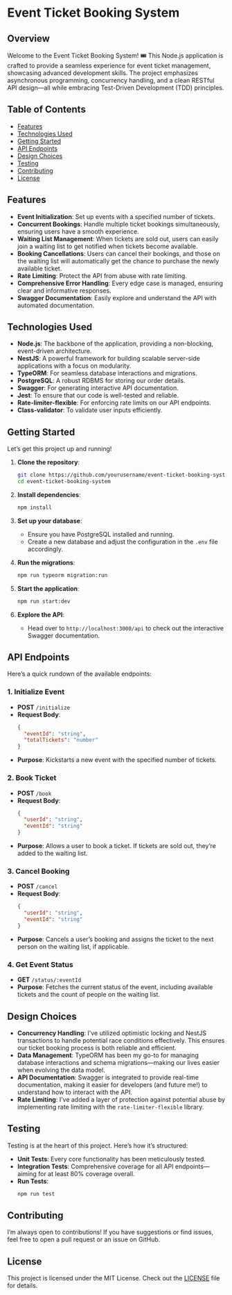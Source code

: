 # Event Ticket Booking System

## Overview

Welcome to the Event Ticket Booking System! 🎟️ This Node.js application is crafted to provide a seamless experience for event ticket management, showcasing advanced development skills. The project emphasizes asynchronous programming, concurrency handling, and a clean RESTful API design—all while embracing Test-Driven Development (TDD) principles.

## Table of Contents

- [Features](#features)
- [Technologies Used](#technologies-used)
- [Getting Started](#getting-started)
- [API Endpoints](#api-endpoints)
- [Design Choices](#design-choices)
- [Testing](#testing)
- [Contributing](#contributing)
- [License](#license)

## Features

- **Event Initialization**: Set up events with a specified number of tickets.
- **Concurrent Bookings**: Handle multiple ticket bookings simultaneously, ensuring users have a smooth experience.
- **Waiting List Management**: When tickets are sold out, users can easily join a waiting list to get notified when tickets become available.
- **Booking Cancellations**: Users can cancel their bookings, and those on the waiting list will automatically get the chance to purchase the newly available ticket.
- **Rate Limiting**: Protect the API from abuse with rate limiting.
- **Comprehensive Error Handling**: Every edge case is managed, ensuring clear and informative responses.
- **Swagger Documentation**: Easily explore and understand the API with automated documentation.

## Technologies Used

- **Node.js**: The backbone of the application, providing a non-blocking, event-driven architecture.
- **NestJS**: A powerful framework for building scalable server-side applications with a focus on modularity.
- **TypeORM**: For seamless database interactions and migrations.
- **PostgreSQL**: A robust RDBMS for storing our order details.
- **Swagger**: For generating interactive API documentation.
- **Jest**: To ensure that our code is well-tested and reliable.
- **Rate-limiter-flexible**: For enforcing rate limits on our API endpoints.
- **Class-validator**: To validate user inputs efficiently.

## Getting Started

Let’s get this project up and running!

1. **Clone the repository**:
   ```bash
   git clone https://github.com/yourusername/event-ticket-booking-system.git
   cd event-ticket-booking-system
   ```

2. **Install dependencies**:
   ```bash
   npm install
   ```

3. **Set up your database**:
   - Ensure you have PostgreSQL installed and running.
   - Create a new database and adjust the configuration in the `.env` file accordingly.

4. **Run the migrations**:
   ```bash
   npm run typeorm migration:run
   ```

5. **Start the application**:
   ```bash
   npm run start:dev
   ```

6. **Explore the API**:
   - Head over to `http://localhost:3000/api` to check out the interactive Swagger documentation.

## API Endpoints

Here’s a quick rundown of the available endpoints:

### 1. Initialize Event

- **POST** `/initialize`
- **Request Body**:
  ```json
  {
    "eventId": "string",
    "totalTickets": "number"
  }
  ```
- **Purpose**: Kickstarts a new event with the specified number of tickets.

### 2. Book Ticket

- **POST** `/book`
- **Request Body**:
  ```json
  {
    "userId": "string",
    "eventId": "string"
  }
  ```
- **Purpose**: Allows a user to book a ticket. If tickets are sold out, they’re added to the waiting list.

### 3. Cancel Booking

- **POST** `/cancel`
- **Request Body**:
  ```json
  {
    "userId": "string",
    "eventId": "string"
  }
  ```
- **Purpose**: Cancels a user’s booking and assigns the ticket to the next person on the waiting list, if applicable.

### 4. Get Event Status

- **GET** `/status/:eventId`
- **Purpose**: Fetches the current status of the event, including available tickets and the count of people on the waiting list.

## Design Choices

- **Concurrency Handling**: I’ve utilized optimistic locking and NestJS transactions to handle potential race conditions effectively. This ensures our ticket booking process is both reliable and efficient.
- **Data Management**: TypeORM has been my go-to for managing database interactions and schema migrations—making our lives easier when evolving the data model.
- **API Documentation**: Swagger is integrated to provide real-time documentation, making it easier for developers (and future me!) to understand how to interact with the API.
- **Rate Limiting**: I’ve added a layer of protection against potential abuse by implementing rate limiting with the `rate-limiter-flexible` library.

## Testing

Testing is at the heart of this project. Here’s how it’s structured:

- **Unit Tests**: Every core functionality has been meticulously tested.
- **Integration Tests**: Comprehensive coverage for all API endpoints—aiming for at least 80% coverage overall.
- **Run Tests**:
  ```bash
  npm run test
  ```

## Contributing

I’m always open to contributions! If you have suggestions or find issues, feel free to open a pull request or an issue on GitHub.

## License

This project is licensed under the MIT License. Check out the [LICENSE](LICENSE) file for details.
